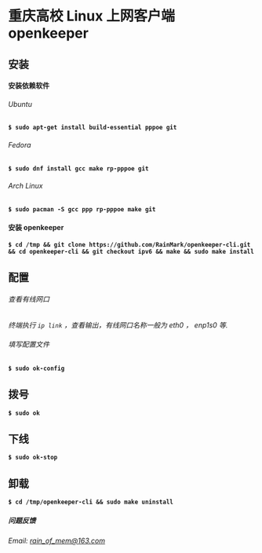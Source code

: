 
# 重庆高校 Linux 上网客户端 openkeeper

## 安装

#### 安装依赖软件

###### Ubuntu 
**`$ sudo apt-get install build-essential pppoe git`**

###### Fedora
**`$ sudo dnf install gcc make rp-pppoe git`**

###### Arch Linux
**` $ sudo pacman -S gcc ppp rp-pppoe make git `**

#### 安装 openkeeper
**` $ cd /tmp && git clone https://github.com/RainMark/openkeeper-cli.git && cd openkeeper-cli && git checkout ipv6 && make && sudo make install `**

## 配置
###### 查看有线网口
*终端执行 `ip link` ，查看输出，有线网口名称一般为 eth0 ， enp1s0 等.*
###### 填写配置文件
**`$ sudo ok-config`**

## 拨号
**`$ sudo ok`**
## 下线
**`$ sudo ok-stop`**

## 卸载
**`$ cd /tmp/openkeeper-cli && sudo make uninstall `**

##### 问题反馈
*Email: rain_of_mem@163.com*

